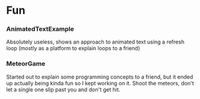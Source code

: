 # Fun #

### AnimatedTextExample ##
Absolutely useless, shows an approach to animated text using a refresh loop (mostly as a platform to explain loops to a friend)

### MeteorGame ##
Started out to explain some programming concepts to a friend, but it ended up actually being kinda fun so I kept working on it.
Shoot the meteors, don't let a single one slip past you and don't get hit.

